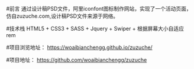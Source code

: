#前言
通过设计稿PSD文件，阿里iconfont图标制作网站，实现了一个活动页面，仿自zuzuche.com,设计稿PSD文件来源于网络。

#技术栈
HTML5 + CSS3 + SASS + Jquery + Swiper + 根据屏幕大小自适应rem

#项目浏览地址：
https://woaibianchengg.github.io/zuzuche/

#项目地址：
https://github.com/woaibianchengg/zuzuche
